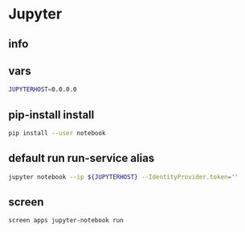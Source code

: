 # Jupyter

## info

## vars
```sh
JUPYTERHOST=0.0.0.0
```

## pip-install install
```sh
pip install --user notebook
```

## default run run-service alias
```sh
jupyter notebook --ip ${JUPYTERHOST} --IdentityProvider.token=''
```

## screen
```sh
screen apps jupyter-notebook run
```
